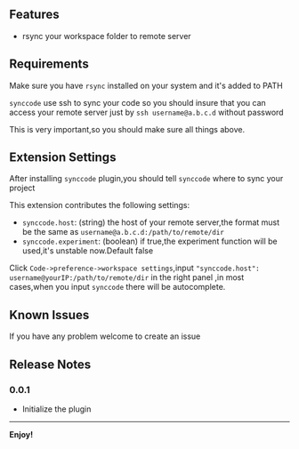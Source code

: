 ## Features

* rsync your workspace folder to remote server


## Requirements

Make sure you have `rsync` installed on your system and it's added to PATH

`synccode` use ssh to sync your code so you should insure that you can access your remote server
just by `ssh username@a.b.c.d` without password

This is very important,so you should make sure all things above.

## Extension Settings

After installing `synccode` plugin,you should tell `synccode` where to sync your project

This extension contributes the following settings:

* `synccode.host`: (string) the host of your remote server,the format must be the same as `username@a.b.c.d:/path/to/remote/dir`
* `synccode.experiment`: (boolean) if true,the experiment function will be used,it's unstable now.Default false

Click `Code->preference->workspace settings`,input `"synccode.host": username@yourIP:/path/to/remote/dir` in the right panel
,in most cases,when you input `synccode` there will be autocomplete.

## Known Issues

If you have any problem welcome to create an issue

## Release Notes


### 0.0.1
* Initialize the plugin



---

**Enjoy!**
